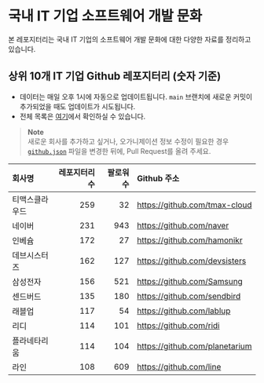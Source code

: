 # 국내 IT 기업 소프트웨어 개발 문화
본 레포지터리는 국내 IT 기업의 소프트웨어 개발 문화에 대한 다양한 자료를 정리하고 있습니다.

## 상위 10개 IT 기업 Github 레포지터리 (숫자 기준)

- 데이터는 매일 오후 1시에 자동으로 업데이트됩니다. `main` 브랜치에 새로운 커밋이 추가되었을 때도 업데이트가 시도됩니다.
- 전체 목록은 [여기](./github.md)에서 확인하실 수 있습니다.

> **Note**<br />
> 새로운 회사를 추가하고 싶거나, 오가니제이션 정보 수정이 필요한 경우 [`github.json`](./github.json) 파일을 변경한 뒤에, Pull Request를 올려 주세요.

<!-- MARKDOWN_TABLE(GITHUB): START -->

| **회사명** | **레포지터리 수** | **팔로워 수** | **Github 주소** |
|:---|---:|---:|:---|
| 티맥스클라우드 | 259 | 32 | https://github.com/tmax-cloud |
| 네이버 | 231 | 943 | https://github.com/naver |
| 인베슘 | 172 | 27 | https://github.com/hamonikr |
| 데브시스터즈 | 162 | 127 | https://github.com/devsisters |
| 삼성전자 | 156 | 521 | https://github.com/Samsung |
| 센드버드 | 135 | 180 | https://github.com/sendbird |
| 래블업 | 117 | 54 | https://github.com/lablup |
| 리디 | 114 | 101 | https://github.com/ridi |
| 플라네타리움 | 114 | 104 | https://github.com/planetarium |
| 라인 | 108 | 609 | https://github.com/line |

<!-- MARKDOWN_TABLE(GITHUB): END -->

